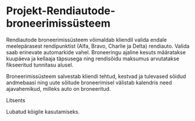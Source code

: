 # Projekt-Rendiautode-broneerimissüsteem

Rendiautode broneerimissüsteem võimaldab kliendil valida endale meelepärasest rendipunktist (Alfa, Bravo, Charlie ja Delta) rendiauto. Valida saab erinevate automarkide vahel. Broneeringu ajaline kesuts määratakse kuupäeva ja kellaaja täpsusega ning rendisõidu maksumus arvutatakse fikseeritud tunnitasu alusel. 

Broneerimissüsteem salvestab kliendi tehtud, kestvad ja tulevased sõidud andmebaasi ning uute sõitude broneerimisel välistab kalendris need ajavahemikud, milleks auto on broneeritud. 

Litsents

Lubatud kõigile kasutamiseks. 
